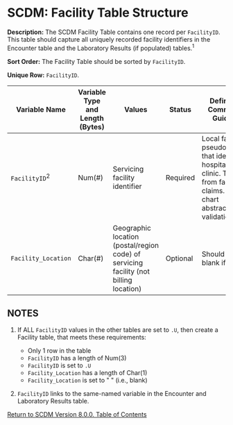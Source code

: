 # SCDM: Facility Table Structure

**Description:** The SCDM Facility Table contains one record per `FacilityID`. This table should capture all uniquely recorded facility identifiers in the Encounter table and the Laboratory Results (if populated) tables.<sup>1</sup>

**Sort Order:** The Facility Table should be sorted by `FacilityID`.

**Unique Row:** `FacilityID`.

| Variable Name | Variable Type and Length (Bytes) | Values | Status | Definition / Comments / Guideline | Example |
| --- | --- | --- | --- | --- |--- |
| `FacilityID`<sup>2</sup> | Num(#) | Servicing facility identifier | Required |Local facility pseudoidentifier that identifies hospital or clinic. Taken from facility claims. Used for chart abstraction and validation. | `12345678` |
| `Facility_Location` | Char(#) | Geographic location (postal/region  code) of servicing facility (not billing location) | Optional | Should be left blank if missing. | `04090` |

## NOTES

1. If ALL `FacilityID` values in the other tables are set to `.U`, then create a Facility table, that meets these requirements:

   - Only 1 row in the table
   - `FacilityID` has a length of Num(3)
   - `FacilityID` is set to `.U`
   - `Facility_Location` has a length of Char(1)
   - `Facility_Location` is set to " " (i.e., blank)

2. `FacilityID` links to the same-named variable in the Encounter and Laboratory Results table.

[Return to SCDM Version 8.0.0. Table of Contents](800_0FM_atoc_scdm.md)
